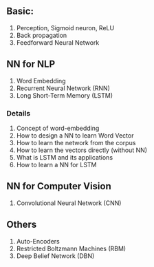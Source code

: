 
## Basic:
1. Perception, Sigmoid neuron, ReLU
2. Back propagation
3. Feedforward Neural Network

## NN for NLP
1. Word Embedding
2. Recurrent Neural Network (RNN)
3. Long Short-Term Memory (LSTM)

### Details
  1. Concept of word-embedding
  2. How to design a NN to learn Word Vector
  3. How to learn the network from the corpus
  4. How to learn the vectors directly (without NN)
  5. What is LSTM and its applications
  6. How to learn a NN for LSTM

## NN for Computer Vision
1. Convolutional Neural Network (CNN)

## Others
1. Auto-Encoders
2. Restricted Boltzmann Machines (RBM)
3. Deep Belief Network (DBN)
